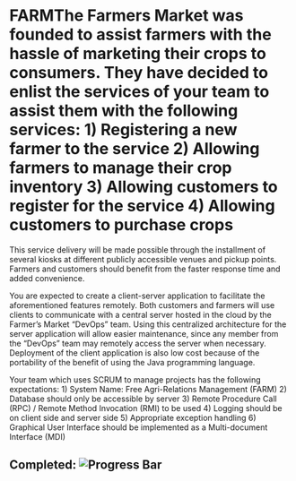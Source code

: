 # FARMThe Farmers Market was founded to assist farmers with the hassle of marketing their crops to consumers. They have decided to enlist the services of your team to assist them with the following services: 1) Registering a new farmer to the service 2) Allowing farmers to manage their crop inventory 3) Allowing customers to register for the service 4) Allowing customers to purchase crops 
 
This service delivery will be made possible through the installment of several kiosks at different publicly accessible venues and pickup points. Farmers and customers should benefit from the faster response time and added convenience. 
 
You are expected to create a client-server application to facilitate the aforementioned features remotely. Both customers and farmers will use clients to communicate with a central server hosted in the cloud by the Farmer’s Market “DevOps” team. Using this centralized architecture for the server application will allow easier maintenance, since any member from the “DevOps” team may remotely access the server when necessary. Deployment of the client application is also low cost because of the portability of the benefit of using the Java programming language. 
 
Your team which uses SCRUM to manage projects has the following expectations: 1) System Name: Free Agri-Relations Management  (FARM) 2) Database should only be accessible by server 3) Remote Procedure Call (RPC) / Remote Method Invocation (RMI)  to be used  4) Logging should be on client side and server side 5) Appropriate exception handling 6) Graphical User Interface should be implemented as a Multi-document Interface (MDI) 
## Completed: ![Progress Bar](http://progressed.io/bar/38 "Progress")
